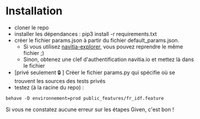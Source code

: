 

# Installation
* cloner le repo
* installer les dépendances : pip3 install -r requirements.txt
* créer le fichier params.json à partir du fichier default_params.json.
  * Si vous utilisez [navitia-explorer](https://github.com/CanalTP/navitia-explorer), vous pouvez reprendre le même fichier ;)
  * Sinon, obtenez une clef d'authentification navitia.io et mettez là dans le fichier
* [privé seulement :lock: ] Créer le fichier params.py qui spécifie où se trouvent les sources des tests privés
* testez (à la racine du repo) :
```shell
behave -D environnement=prod public_features/fr_idf.feature
```

Si vous ne constatez aucune erreur sur les étapes Given, c'est bon !
